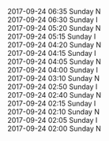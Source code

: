 2017-09-24 06:35 Sunday  N  
2017-09-24 06:30 Sunday  I  
2017-09-24 05:20 Sunday  N  
2017-09-24 05:15 Sunday  I  
2017-09-24 04:20 Sunday  N  
2017-09-24 04:15 Sunday  I  
2017-09-24 04:05 Sunday  N  
2017-09-24 04:00 Sunday  I  
2017-09-24 03:10 Sunday  N  
2017-09-24 02:50 Sunday  I  
2017-09-24 02:40 Sunday  N  
2017-09-24 02:15 Sunday  I  
2017-09-24 02:10 Sunday  N  
2017-09-24 02:05 Sunday  I  
2017-09-24 02:00 Sunday  N  
